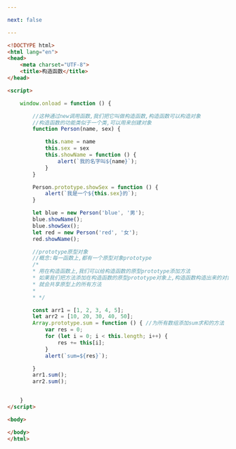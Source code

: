 ```yaml
---

next: false

---
```




<BlogInfo id="183" title="112.构造函数" author="白日梦想猿" pv=0 read_times=0 pre_cost_time="1分4秒" category="js学习" tag_list="['js学习']" create_time="2021.01.13 13:26:10" update_time="2021.01.13 15:12:37" />

```html
<!DOCTYPE html>
<html lang="en">
<head>
    <meta charset="UTF-8">
    <title>构造函数</title>
</head>

<script>

    window.onload = function () {

        //这种通过new调用函数,我们把它叫做构造函数,构造函数可以构造对象
        //构造函数的功能类似于一个类,可以用来创建对象
        function Person(name, sex) {

            this.name = name
            this.sex = sex
            this.showName = function () {
                alert(`我的名字叫${name}`);
            }
        }

        Person.prototype.showSex = function () {
            alert(`我是一个${this.sex}的`);
        }

        let blue = new Person('blue', '男');
        blue.showName();
        blue.showSex();
        let red = new Person('red', '女');
        red.showName();

        //prototype原型对象
        //概念:每一函数上,都有一个原型对象prototype
        /*
        * 用在构造函数上,我们可以给构造函数的原型prototype添加方法
        * 如果我们把方法添加在构造函数的原型prototype对象上,构造函数构造出来的对象
        * 就会共享原型上的所有方法
        *
        * */

        const arr1 = [1, 2, 3, 4, 5];
        let arr2 = [10, 20, 30, 40, 50];
        Array.prototype.sum = function () { //为所有数组添加sum求和的方法
            var res = 0;
            for (let i = 0; i < this.length; i++) {
                res += this[i];
            }
            alert(`sum=${res}`);

        }
        arr1.sum();
        arr2.sum();


    }
</script>

<body>

</body>
</html>
```



<ActionBox />
